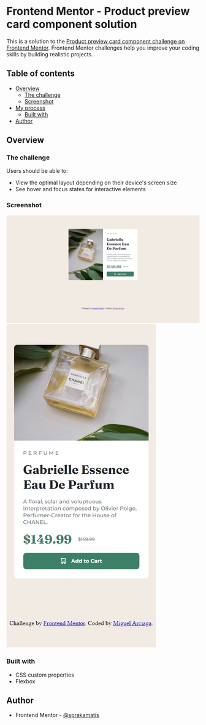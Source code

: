 # Frontend Mentor - Product preview card component solution

This is a solution to the [Product preview card component challenge on Frontend Mentor](https://www.frontendmentor.io/challenges/product-preview-card-component-GO7UmttRfa). Frontend Mentor challenges help you improve your coding skills by building realistic projects. 

## Table of contents

- [Overview](#overview)
  - [The challenge](#the-challenge)
  - [Screenshot](#screenshot)
- [My process](#my-process)
  - [Built with](#built-with)
- [Author](#author)


## Overview

### The challenge

Users should be able to:

- View the optimal layout depending on their device's screen size
- See hover and focus states for interactive elements

### Screenshot

![MONITOR](./screenshots/screenshot-1.jpeg)
![MOBILE](./screenshots/screenshot-2.jpeg)


### Built with

- CSS custom properties
- Flexbox

## Author

- Frontend Mentor - [@sprakamatis](hhttps://www.frontendmentor.io/profile/sprakamatis)

